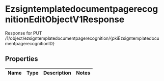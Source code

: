 

# EzsigntemplatedocumentpagerecognitionEditObjectV1Response

Response for PUT /1/object/ezsigntemplatedocumentpagerecognition/{pkiEzsigntemplatedocumentpagerecognitionID}

## Properties

| Name | Type | Description | Notes |
|------------ | ------------- | ------------- | -------------|



